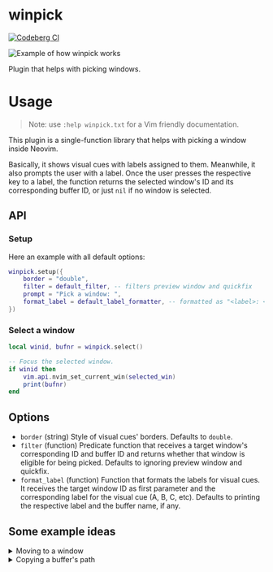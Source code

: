 # winpick

[![Codeberg CI](https://ci.codeberg.org/api/badges/gbrlsnchs/winpick.nvim/status.svg)](https://codeberg.org/gbrlsnchs/winpick.nvim/commits/branch/trunk)

![Example of how winpick works](https://i.imgur.com/4xACRUJ.png)

Plugin that helps with picking windows.

# Usage

> Note: use `:help winpick.txt` for a Vim friendly documentation.

This plugin is a single-function library that helps with picking a window inside Neovim.

Basically, it shows visual cues with labels assigned to them. Meanwhile, it also prompts the user
with a label. Once the user presses the respective key to a label, the function returns the selected
window's ID and its corresponding buffer ID, or just `nil` if no window is selected.

## API
### Setup
Here an example with all default options:
```lua
winpick.setup({
	border = "double",
	filter = default_filter, -- filters preview window and quickfix
	prompt = "Pick a window: ",
	format_label = default_label_formatter, -- formatted as "<label>: <buffer name>"
})
```

### Select a window
```lua
local winid, bufnr = winpick.select()

-- Focus the selected window.
if winid then
	vim.api.nvim_set_current_win(selected_win)
	print(bufnr)
end
```

## Options

- `border` (string) Style of visual cues' borders. Defaults to `double`.
- `filter` (function) Predicate function that receives a target window's corresponding ID and buffer
  ID and returns whether that window is eligible for being picked. Defaults to ignoring preview
  window and quickfix.
- `format_label` (function) Function that formats the labels for visual cues. It receives the target
  window ID as first parameter and the corresponding label for the visual cue (A, B, C, etc).
  Defaults to printing the respective label and the buffer name, if any.

## Some example ideas
<details>
<summary>Moving to a window</summary>

```lua
local winid = winpick.select()

if winid then
	vim.api.nvim_set_current_win(winid)
end
```

</details>

<details>
<summary>Copying a buffer's path</summary>

```lua
local winid, bufnr = winpick.select({
	filter = function(winid, bufnr)
		if vim.api.nvim_buf_get_option(bufnr, "buftype") == "terminal" then
			return false
		end

		return winpick.defaults.filter(winid, bufnr)
	end,
})

if not winid then
	return
end

local name = api.nvim_buf_get_name(bufnr)
if name then
	vim.fn.setreg("+", vim.fn.fnamemodify(name, ":~:."))
end
```

</details>
